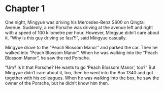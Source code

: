 # Chapter 1
One night, Mingyue was driving his Mercedes-Benz S600 on Qingtai Avenue. Suddenly, a red Porsche was driving at the avenue left and right with a speed of 100 kilometre per hour. However, Mingyue didn’t care about it, “Why is this guy driving so fast?!”, said Mingyue casually.

Mingyue drove to the “Peach Blossom Manor” and parked the car. Then he walked into “Peach Blossom Manor”. When he was walking into the “Peach Blossom Manor”, he saw the red Porsche.

“Um? Is it that Porsche? He wants to go ‘Peach Blossom Manor’, too?” But Mingyue didn’t care about it, too, then he went into the Box 1340 and got together with his colleagues. When he was walking into the box, he saw the owner of the Porsche, but he didn’t know him then.
